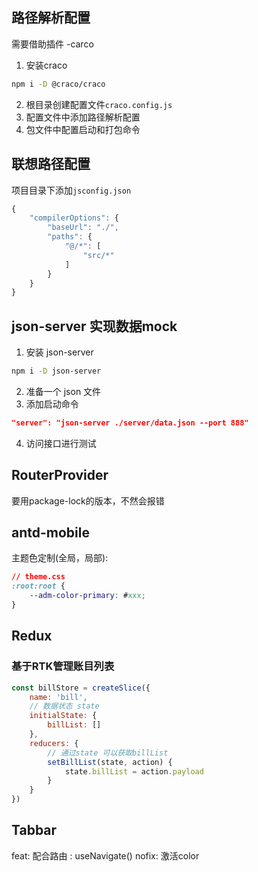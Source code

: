 ## 路径解析配置
需要借助插件 -carco

1. 安装craco
```bash
npm i -D @craco/craco
```
2. 根目录创建配置文件`craco.config.js`
3. 配置文件中添加路径解析配置
4. 包文件中配置启动和打包命令

## 联想路径配置

项目目录下添加`jsconfig.json`

```ts
{
    "compilerOptions": {
        "baseUrl": "./",
        "paths": {
            "@/*": [
                "src/*"
            ]
        }
    }
}
```

## json-server 实现数据mock

1. 安装 json-server
```bash
npm i -D json-server
```
2. 准备一个 json 文件
3. 添加启动命令

```json
"server": "json-server ./server/data.json --port 888"
```
4. 访问接口进行测试

## RouterProvider

要用package-lock的版本，不然会报错

## antd-mobile

主题色定制(全局，局部):

```css
// theme.css
:root:root {
    --adm-color-primary: #xxx;
}
```

## Redux

### 基于RTK管理账目列表

```js
const billStore = createSlice({
    name: 'bill',
    // 数据状态 state 
    initialState: {
        billList: []
    },
    reducers: {
        // 通过state 可以获取billList
        setBillList(state, action) {
            state.billList = action.payload
        }
    }
})
```

## Tabbar
feat: 配合路由 : useNavigate()
nofix: 激活color
